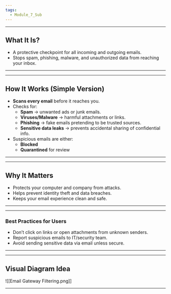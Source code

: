 ```yaml
---
tags:
  - Module_7_Sub
---
```

---
## **What It Is?**

- A protective checkpoint for all incoming and outgoing emails.
- Stops spam, phishing, malware, and unauthorized data from reaching your inbox.

---


---
## **How It Works (Simple Version)**

- **Scans every email** before it reaches you.    
- Checks for:
    - **Spam** → unwanted ads or junk emails.
    - **Viruses/Malware** → harmful attachments or links.
    - **Phishing** → fake emails pretending to be trusted sources.
    - **Sensitive data leaks** → prevents accidental sharing of confidential info.
- Suspicious emails are either:
    - **Blocked**
    - **Quarantined** for review

---


---
## **Why It Matters**

- Protects your computer and company from attacks.
- Helps prevent identity theft and data breaches.
- Keeps your email experience clean and safe.

---


---
### **Best Practices for Users**

- Don’t click on links or open attachments from unknown senders.
- Report suspicious emails to IT/security team.
- Avoid sending sensitive data via email unless secure.

---


---
## **Visual Diagram Idea**

![[Email Gateway Filtering.png]]

---